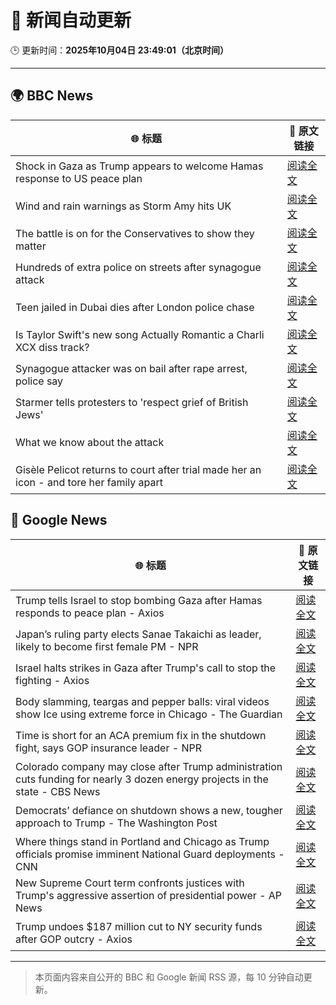 # 🧠 新闻自动更新

🕒 更新时间：**2025年10月04日 23:49:01（北京时间）**

---

## 🌍 BBC News

| 🌐 标题 | 🔗 原文链接 |
|--------|-------------|
| Shock in Gaza as Trump appears to welcome Hamas response to US peace plan | [阅读全文](https://www.bbc.com/news/articles/c15k199j1x3o?at_medium=RSS&at_campaign=rss) |
| Wind and rain warnings as Storm Amy hits UK | [阅读全文](https://www.bbc.com/news/articles/c0lky9nn948o?at_medium=RSS&at_campaign=rss) |
| The battle is on for the Conservatives to show they matter | [阅读全文](https://www.bbc.com/news/articles/c864dzn827xo?at_medium=RSS&at_campaign=rss) |
| Hundreds of extra police on streets after synagogue attack | [阅读全文](https://www.bbc.com/news/articles/crkj50gd217o?at_medium=RSS&at_campaign=rss) |
| Teen jailed in Dubai dies after London police chase | [阅读全文](https://www.bbc.com/news/articles/c3e7yyjw77qo?at_medium=RSS&at_campaign=rss) |
| Is Taylor Swift's new song Actually Romantic a Charli XCX diss track? | [阅读全文](https://www.bbc.com/news/articles/ckg24xvyzxwo?at_medium=RSS&at_campaign=rss) |
| Synagogue attacker was on bail after rape arrest, police say | [阅读全文](https://www.bbc.com/news/articles/cly97ervz1zo?at_medium=RSS&at_campaign=rss) |
| Starmer tells protesters to 'respect grief of British Jews' | [阅读全文](https://www.bbc.com/news/articles/ckgy8kvvkp3o?at_medium=RSS&at_campaign=rss) |
| What we know about the attack | [阅读全文](https://www.bbc.com/news/articles/cd63p1djgd7o?at_medium=RSS&at_campaign=rss) |
| Gisèle Pelicot returns to court after trial made her an icon - and tore her family apart | [阅读全文](https://www.bbc.com/news/articles/cvg4l80gz7eo?at_medium=RSS&at_campaign=rss) |

## 📰 Google News

| 🌐 标题 | 🔗 原文链接 |
|--------|-------------|
| Trump tells Israel to stop bombing Gaza after Hamas responds to peace plan - Axios | [阅读全文](https://news.google.com/rss/articles/CBMif0FVX3lxTE1vUzN3NUNhdW5KdGZNLW0tdndmRk0tU3p3aDhxMkdHLW84YVJCTGR0RnFvTl8zVHNLU090NTBfMEpzN3JFbUQ1VERoV1phR1RRX1g0QXhnWmk3ektQTFdNZFBDcm8ydERPWVI3U01vaGZfMHR5cy1jTm5qV1NYLVE?oc=5) |
| Japan’s ruling party elects Sanae Takaichi as leader, likely to become first female PM - NPR | [阅读全文](https://news.google.com/rss/articles/CBMinAFBVV95cUxNaDZBOGt6YlJaMEhQWTkzbF8zX3ktbGVBbDhiaTJPZ0JFMTJsWUxRajk2M3ZNWVoyV2hiWGY2R2h2YWRjY2l0RE5lOWJpbWM4d1ZTWkhqN1ctenppdnFSRllZbHdWbFVJcFNIMDdSdzl2THB1dHoyTHNheEw5VHhVZk5ZU3gyUnYtUHdwR3VVMXZYdGNIdGh0M3laNkg?oc=5) |
| Israel halts strikes in Gaza after Trump's call to stop the fighting - Axios | [阅读全文](https://news.google.com/rss/articles/CBMiggFBVV95cUxOV0l0eW1melhVdVBTd3BVdGpMeXFIWkpYY0h3a19KWVFYY0tjblFidFA5T3UtLXR4SEVZMTZLT2RFdDdXaTR3Qm9sNllIcHVXYmh2emVSNHFDSW1vX3QxdjRLWnNyTmtnM1NDc3RzSi10YjFVRUFzMmxhTm5yQ3ctQzJR?oc=5) |
| Body slamming, teargas and pepper balls: viral videos show Ice using extreme force in Chicago - The Guardian | [阅读全文](https://news.google.com/rss/articles/CBMinAFBVV95cUxONmtQamJOOEhwZTJURlFRZ3U1ZVdZMzItcUpONUZiWmkwOWFYSWJJcmhydGdENHdSY2gyOVZ0Q3FXaGxGdktQRGduaXAtWGVCQ0R0djFUNmc5UE04MjM2QTRoWDJIeWJhanBFYTY3SzlIMS1nS1VocmxRUnRiQnp6M0ZiMWt2YnVqMUx0UWxoaE5JSm9QQVNjeTA0WTk?oc=5) |
| Time is short for an ACA premium fix in the shutdown fight, says GOP insurance leader - NPR | [阅读全文](https://news.google.com/rss/articles/CBMivwFBVV95cUxPVnNvczBfUDkxSFRaYU9LVk5ab0lkei1nWC1CZExZUFdNTW9xR2xZdThEOWNHb1ozUUJRYVl6aEU1bVVuX3c0eW0tbi1tVC1kSWxvOWdLVUhwY3hoTjlwZWJsSDJNUHdYaWtSMmpIM2J5bGNJeTlBVzdXVE85cXdQUEZOVGhUYlhYcFU3OFBYS1BMbHVqaG9adzJHNWZaVGh5TWNoN0wwM3M1ZzJPMy1xVXVjZHQ4cTdJaU1mcWNuUQ?oc=5) |
| Colorado company may close after Trump administration cuts funding for nearly 3 dozen energy projects in the state - CBS News | [阅读全文](https://news.google.com/rss/articles/CBMiigFBVV95cUxQMHA0SGZ6OVppSzJTQnlTT1I1RFktMUZmWk9oZGhDT2FvLVZ6eG5lNmNxb1ViTmd2a3ZLYm1RSDFLQk5lS2tiWDFKNl9UcHduLV8wVXZVY3BJamprQjFPeDZkU0RmeHFYUGZoVTYtRkNEc0lwRUdFQUpnQTBxa3o4NVdUcVJsb21haGc?oc=5) |
| Democrats’ defiance on shutdown shows a new, tougher approach to Trump - The Washington Post | [阅读全文](https://news.google.com/rss/articles/CBMijwFBVV95cUxOeFlIal9SVEw0RzNQY0xUNWRGMW52VUQzNXZsQy1iZFZvclJ0UmxMYy1neVNfX3VTVVdObTNXNTJYX1VuWlRJTEcxaTFBT0ZYcjBYUmJNVWxkSkVmSExfQloxR0lxc0lLcjJuVld4T2Y2SkR6djB0WVJKU2NrWVgzRWgwWlZMaTMwZ2lmdUYwdw?oc=5) |
| Where things stand in Portland and Chicago as Trump officials promise imminent National Guard deployments - CNN | [阅读全文](https://news.google.com/rss/articles/CBMilAFBVV95cUxPM2NRal9NVEJSMkdZTVVSM3hUVEZkNzZnQVB3YWxndGc1MUUxWTQybXRLc1FjaW9fdDR0ZldYU3JsNERZOVlzdW9SYjNua3dCN1lhVkJDdkhBYS15Y2Z3SE5fNHVGajhCbXh2QzN2VFZ4cjhRazdtVi1pZ1c3UmlTRHNGYVdPMDRxaE9UandWQ1NTRjc4?oc=5) |
| New Supreme Court term confronts justices with Trump's aggressive assertion of presidential power - AP News | [阅读全文](https://news.google.com/rss/articles/CBMitwFBVV95cUxNemxSRmxoOS1SSzRNeDhIT3FvelV6OFAwb2phWHNNazRXemJ1M25NT0xQZEdSTkpBdXhLWUxEZ3U2VWlJd0F0MC1XbDZZQ0ppeVRKSElMenNHQ2tRbjFrLTktQnpEaWx6Z0xubXNkaHdWQ05kUkFGQzBUb3c4NEtoUVI5S0NWanNKY0ZfTU5uYURUdGJRNDd6WG02UVBnM1ZCZWdDYU1PLS1HUWk1a1B4b3JtUkxuTTg?oc=5) |
| Trump undoes $187 million cut to NY security funds after GOP outcry - Axios | [阅读全文](https://news.google.com/rss/articles/CBMijAFBVV95cUxPN1FaZ0h3bVI3MVdrOTBYQkNiS3F1Rkh2ek1sT0pwN3FtUXViNjlEWThiVWpYTk9NcmVVSDYyeHFsdWV0T3Zwc3Fac1RENUFucnE5RnJrcTh4aGpRVXJYRGV6U1V3NVBfZjRzMElNNUZQTnRkTkFxd3NQYkRsMVlKOThDVU5IMDhRUXN4eQ?oc=5) |

---
> 本页面内容来自公开的 BBC 和 Google 新闻 RSS 源，每 10 分钟自动更新。
